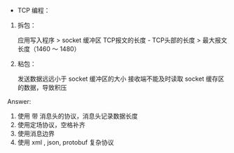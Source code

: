 * TCP 编程：

1. 拆包：

	应用写入程序 > socket 缓冲区
	TCP报文的长度 - TCP头部的长度 > 最大报文长度（1460 ～ 1480）

2. 粘包：
 
 	发送数据远远小于 socket 缓冲区的大小
 	接收端不能及时读取 socket 缓存区的数据，导致积压


Answer:

1. 使用 带 消息头的协议，消息头记录数据长度
2. 使用定场协议，空格补齐
3. 使用消息边界
4. 使用 xml , json, protobuf 复杂协议


